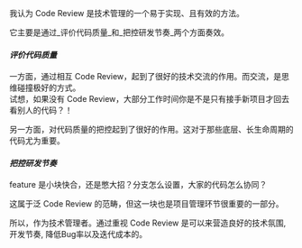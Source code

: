 我认为 Code Review 是技术管理的一个易于实现、且有效的方法。

它主要是通过_评价代码质量_和_把控研发节奏_两个方面奏效。

#### _评价代码质量_  
一方面，通过相互 Code Review，起到了很好的技术交流的作用。而交流，是思维碰撞极好的方式。  
试想，如果没有 Code Review，大部分工作时间你是不是只有接手新项目才回去看别人的代码？！

另一方面，对代码质量的把控起到了很好的作用。这对于那些底层、长生命周期的代码尤为重要。

#### _把控研发节奏_  
feature 是小块快合，还是憋大招？分支怎么设置，大家的代码怎么协同？

这属于泛 Code Review 的范畴，但这一块也是项目管理环节很重要的一部分。

所以，作为技术管理者。通过重视 Code Review  是可以来营造良好的技术氛围, 开发节奏, 降低Bug率以及迭代成本的。